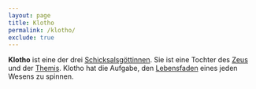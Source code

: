 ```yaml
---
layout: page
title: Klotho
permalink: /klotho/
exclude: true
---
```


**Klotho** ist eine der drei [Schicksalsgöttinnen](/moiren/). Sie ist eine Tochter des [Zeus](/zeus/) und
der [Themis](/themis/). Klotho hat die Aufgabe, den [Lebensfaden](/lebensfaden/) eines jeden Wesens zu
spinnen. 
